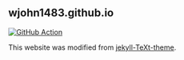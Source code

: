 ## wjohn1483.github.io
[![GitHub Action](https://github.com/wjohn1483/wjohn1483.github.io/actions/workflows/jekyll.yml/badge.svg?branch=source)](https://github.com/wjohn1483/wjohn1483.github.io/actions/workflows/jekyll.yml)

This website was modified from
[jekyll-TeXt-theme](https://github.com/kitian616/jekyll-TeXt-theme).
